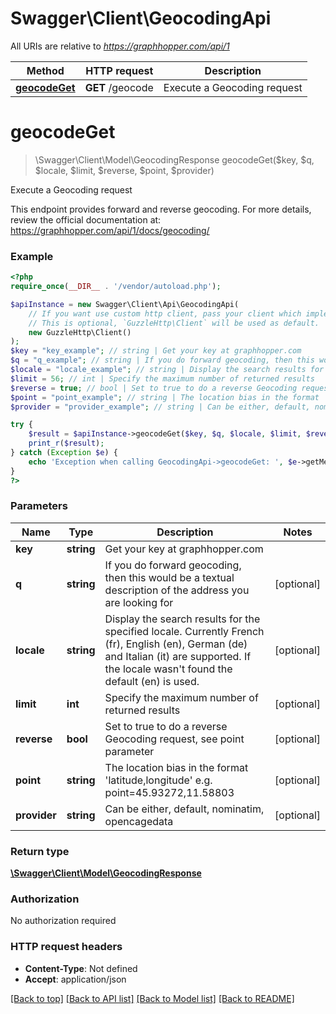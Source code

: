 # Swagger\Client\GeocodingApi

All URIs are relative to *https://graphhopper.com/api/1*

Method | HTTP request | Description
------------- | ------------- | -------------
[**geocodeGet**](GeocodingApi.md#geocodeGet) | **GET** /geocode | Execute a Geocoding request


# **geocodeGet**
> \Swagger\Client\Model\GeocodingResponse geocodeGet($key, $q, $locale, $limit, $reverse, $point, $provider)

Execute a Geocoding request

This endpoint provides forward and reverse geocoding. For more details, review the official documentation at: https://graphhopper.com/api/1/docs/geocoding/

### Example
```php
<?php
require_once(__DIR__ . '/vendor/autoload.php');

$apiInstance = new Swagger\Client\Api\GeocodingApi(
    // If you want use custom http client, pass your client which implements `GuzzleHttp\ClientInterface`.
    // This is optional, `GuzzleHttp\Client` will be used as default.
    new GuzzleHttp\Client()
);
$key = "key_example"; // string | Get your key at graphhopper.com
$q = "q_example"; // string | If you do forward geocoding, then this would be a textual description of the address you are looking for
$locale = "locale_example"; // string | Display the search results for the specified locale. Currently French (fr), English (en), German (de) and Italian (it) are supported. If the locale wasn't found the default (en) is used.
$limit = 56; // int | Specify the maximum number of returned results
$reverse = true; // bool | Set to true to do a reverse Geocoding request, see point parameter
$point = "point_example"; // string | The location bias in the format 'latitude,longitude' e.g. point=45.93272,11.58803
$provider = "provider_example"; // string | Can be either, default, nominatim, opencagedata

try {
    $result = $apiInstance->geocodeGet($key, $q, $locale, $limit, $reverse, $point, $provider);
    print_r($result);
} catch (Exception $e) {
    echo 'Exception when calling GeocodingApi->geocodeGet: ', $e->getMessage(), PHP_EOL;
}
?>
```

### Parameters

Name | Type | Description  | Notes
------------- | ------------- | ------------- | -------------
 **key** | **string**| Get your key at graphhopper.com |
 **q** | **string**| If you do forward geocoding, then this would be a textual description of the address you are looking for | [optional]
 **locale** | **string**| Display the search results for the specified locale. Currently French (fr), English (en), German (de) and Italian (it) are supported. If the locale wasn&#39;t found the default (en) is used. | [optional]
 **limit** | **int**| Specify the maximum number of returned results | [optional]
 **reverse** | **bool**| Set to true to do a reverse Geocoding request, see point parameter | [optional]
 **point** | **string**| The location bias in the format &#39;latitude,longitude&#39; e.g. point&#x3D;45.93272,11.58803 | [optional]
 **provider** | **string**| Can be either, default, nominatim, opencagedata | [optional]

### Return type

[**\Swagger\Client\Model\GeocodingResponse**](../Model/GeocodingResponse.md)

### Authorization

No authorization required

### HTTP request headers

 - **Content-Type**: Not defined
 - **Accept**: application/json

[[Back to top]](#) [[Back to API list]](../../README.md#documentation-for-api-endpoints) [[Back to Model list]](../../README.md#documentation-for-models) [[Back to README]](../../README.md)

